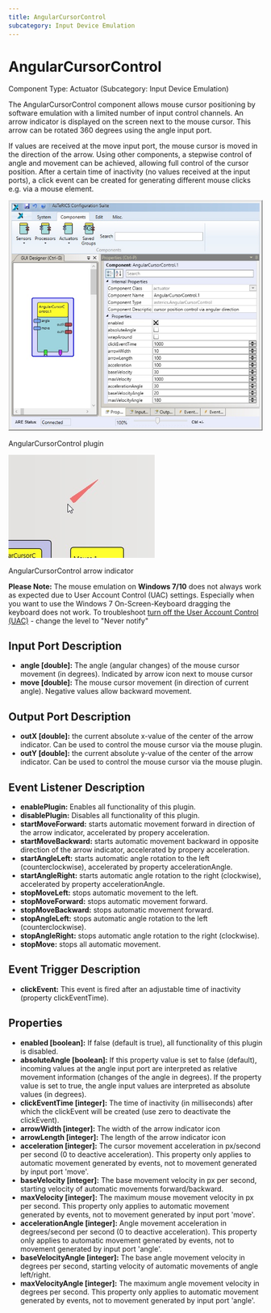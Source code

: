 ```yaml
---
title: AngularCursorControl
subcategory: Input Device Emulation
---
```


# AngularCursorControl

Component Type: Actuator (Subcategory: Input Device Emulation)

The AngularCursorControl component allows mouse cursor positioning by software emulation with a limited number of input control channels. An arrow indicator is displayed on the screen next to the mouse cursor. This arrow can be rotated 360 degrees using the angle input port.

If values are received at the move input port, the mouse cursor is moved in the direction of the arrow. Using other components, a stepwise control of angle and movement can be achieved, allowing full control of the cursor position. After a certain time of inactivity (no values received at the input ports), a click event can be created for generating different mouse clicks e.g. via a mouse element.

![Screenshot: AngularCursorControl plugin](./img/angularcursorcontrol.jpg "Screenshot: AngularCursorControl plugin")

AngularCursorControl plugin

![Screenshot: AngularCursorControl arrow indicator](./img/angularcursorcontrol_demo.jpg "Screenshot: AngularCursorControl arrow indicator")

AngularCursorControl arrow indicator

**Please Note:** The mouse emulation on **Windows 7/10** does not always work as expected due to User Account Control (UAC) settings. Especially when you want to use the Windows 7 On-Screen-Keyboard dragging the keyboard does not work. To troubleshoot [turn off the User Account Control (UAC)][1] - change the level to "Never notify"

## Input Port Description

- **angle \[double\]:** The angle (angular changes) of the mouse cursor movement (in degrees). Indicated by arrow icon next to mouse cursor
- **move \[double\]:** The mouse cursor movement (in direction of current angle). Negative values allow backward movement.

## Output Port Description

- **outX \[double\]:** the current absolute x-value of the center of the arrow indicator. Can be used to control the mouse cursor via the mouse plugin.
- **outY \[double\]:** the current absolute y-value of the center of the arrow indicator. Can be used to control the mouse cursor via the mouse plugin.

## Event Listener Description

- **enablePlugin:** Enables all functionality of this plugin.
- **disablePlugin:** Disables all functionality of this plugin.
- **startMoveForward:** starts automatic movement forward in direction of the arrow indicator, accelerated by propery acceleration.
- **startMoveBackward:** starts automatic movement backward in opposite direction of the arrow indicator, accelerated by propery acceleration.
- **startAngleLeft:** starts automatic angle rotation to the left (counterclockwise), accelerated by property accelerationAngle.
- **startAngleRight:** starts automatic angle rotation to the right (clockwise), accelerated by property accelerationAngle.
- **stopMoveLeft:** stops automatic movement to the left.
- **stopMoveForward:** stops automatic movement forward.
- **stopMoveBackward:** stops automatic movement forward.
- **stopAngleLeft:** stops automatic angle rotation to the left (counterclockwise).
- **stopAngleRight:** stops automatic angle rotation to the right (clockwise).
- **stopMove:** stops all automatic movement.

## Event Trigger Description

- **clickEvent:** This event is fired after an adjustable time of inactivity (property clickEventTime).

## Properties

- **enabled \[boolean\]:** If false (default is true), all functionality of this plugin is disabled.
- **absoluteAngle \[boolean\]:** If this property value is set to false (default), incoming values at the angle input port are interpreted as relative movement information (changes of the angle in degrees). If the property value is set to true, the angle input values are interpreted as absolute values (in degrees).
- **clickEventTime \[integer\]:** The time of inactivity (in milliseconds) after which the clickEvent will be created (use zero to deactivate the clickEvent).
- **arrowWidth \[integer\]:** The width of the arrow indicator icon
- **arrowLength \[integer\]:** The length of the arrow indicator icon
- **acceleration \[integer\]:** The cursor movement acceleration in px/second per second (0 to deactive acceleration). This property only applies to automatic movement generated by events, not to movement generated by input port 'move'.
- **baseVelocity \[integer\]:** The base movement velocity in px per second, starting velocity of automatic movements forward/backward.
- **maxVelocity \[integer\]:** The maximum mouse movement velocity in px per second. This property only applies to automatic movement generated by events, not to movement generated by input port 'move'.
- **accelerationAngle \[integer\]:** Angle movement acceleration in degrees/second per second (0 to deactive acceleration). This property only applies to automatic movement generated by events, not to movement generated by input port 'angle'.
- **baseVelocityAngle \[integer\]:** The base angle movement velocity in degrees per second, starting velocity of automatic movements of angle left/right.
- **maxVelocityAngle \[integer\]:** The maximum angle movement velocity in degrees per second. This property only applies to automatic movement generated by events, not to movement generated by input port 'angle'.

[1]: http://windows.microsoft.com/en-au/windows/turn-user-account-control-on-off#1TC=windows-7
